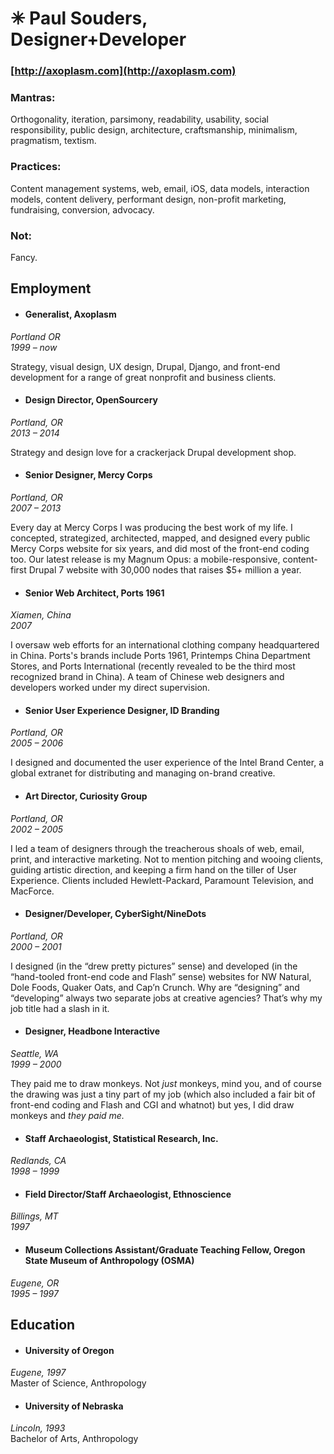 ✳︎ Paul Souders, Designer+Developer
==================================
### [http://axoplasm.com](http://axoplasm.com)


### Mantras:
Orthogonality, iteration, parsimony, readability, usability, social responsibility, public design, architecture, craftsmanship, minimalism, pragmatism, textism.

### Practices:
Content management systems, web, email, iOS, data models, interaction models, content delivery, performant design, non-profit marketing, fundraising, conversion, advocacy.

### Not:
Fancy.


Employment
----------

* #### Generalist, Axoplasm
_Portland OR    
1999 – now_

Strategy, visual design, UX design, Drupal, Django, and front-end development for a range of great nonprofit and business clients.


* #### Design Director, OpenSourcery   
_Portland, OR   
2013 – 2014_

Strategy and design love for a crackerjack Drupal development shop.


* #### Senior Designer, Mercy Corps    
_Portland, OR       
2007 – 2013_   

Every day at Mercy Corps I was producing the best work of my life. I concepted, strategized, architected, mapped, and designed every public Mercy Corps website for six years, and did most of the front-end coding too. Our latest release is my Magnum Opus: a mobile-responsive, content-first Drupal 7 website with 30,000 nodes that raises $5+ million a year.


* #### Senior Web Architect, Ports 1961   
_Xiamen, China       
2007_

I oversaw web efforts for an international clothing company headquartered in China. Ports's brands include Ports 1961, Printemps China Department Stores, and Ports International (recently revealed to be the third most recognized brand in China). A team of Chinese web designers and developers worked under my direct supervision.


* #### Senior User Experience Designer, ID Branding   
_Portland, OR       
2005 – 2006_

I designed and documented the user experience of the Intel Brand Center, a global extranet for distributing and managing on-brand creative.


* #### Art Director, Curiosity Group   
_Portland, OR       
2002 – 2005_  

I led a team of designers through the treacherous shoals of web, email, print, and interactive marketing. Not to mention pitching and wooing clients, guiding artistic direction, and keeping a firm hand on the tiller of User Experience. Clients included Hewlett-Packard, Paramount Television, and MacForce.


* #### Designer/Developer, CyberSight/NineDots   
_Portland, OR       
2000 – 2001_

I designed (in the “drew pretty pictures” sense) and developed (in the “hand-tooled front-end code and Flash” sense) websites for NW Natural, Dole Foods, Quaker Oats, and Cap’n Crunch. Why are “designing” and “developing” always two separate jobs at creative agencies? That’s why my job title had a slash in it.


* #### Designer, Headbone Interactive   
_Seattle, WA       
1999 – 2000_

They paid me to draw monkeys. Not *just* monkeys, mind you, and of course the drawing was just a tiny part of my job (which also included a fair bit of front-end coding and Flash and CGI and whatnot) but yes, I did draw monkeys and *they paid me.*


* #### Staff Archaeologist, Statistical Research, Inc.   
_Redlands, CA       
1998 – 1999_


* #### Field Director/Staff Archaeologist, Ethnoscience   
_Billings, MT       
1997_


* #### Museum Collections Assistant/Graduate Teaching Fellow, Oregon State Museum of Anthropology (OSMA)   
_Eugene, OR       
1995 – 1997_


Education
---------

* #### University of Oregon
_Eugene, 1997_     
Master of Science, Anthropology   

* #### University of Nebraska
_Lincoln, 1993_     
Bachelor of Arts, Anthropology   



